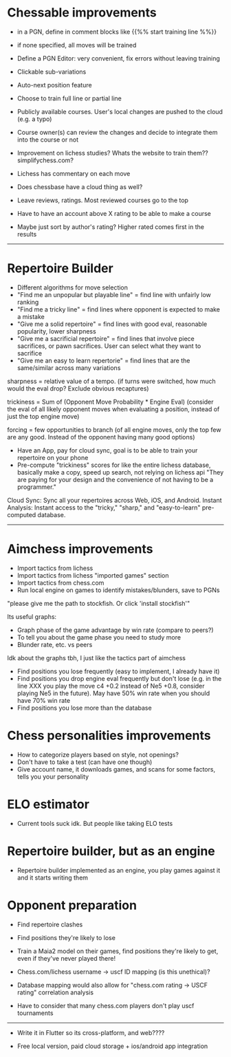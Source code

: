 # Chessable improvements
- in a PGN, define in comment blocks like {{%% start training line %%}}
- if none specified, all moves will be trained

- Define a PGN Editor: very convenient, fix errors without leaving training
- Clickable sub-variations

- Auto-next position feature
- Choose to train full line or partial line

- Publicly available courses. User's local changes are pushed to the cloud (e.g. a typo)
- Course owner(s) can review the changes and decide to integrate them into the course or not
- Improvement on lichess studies? Whats the website to train them?? simplifychess.com?
- Lichess has commentary on each move
- Does chessbase have a cloud thing as well?
- Leave reviews, ratings. Most reviewed courses go to the top

- Have to have an account above X rating to be able to make a course
- Maybe just sort by author's rating? Higher rated comes first in the results

---
# Repertoire Builder
- Different algorithms for move selection
- "Find me an unpopular but playable line" = find line with unfairly low ranking
- "Find me a tricky line" = find lines where opponent is expected to make a mistake
- "Give me a solid repertoire" = find lines with good eval, reasonable popularity, lower sharpness
- "Give me a sacrificial repertoire" = find lines that involve piece sacrifices, or pawn sacrifices. User can select what they want to sacrifice
- "Give me an easy to learn repertorie" = find lines that are the same/similar across many variations

sharpness = relative value of a tempo. (if turns were switched, how much would the eval drop? Exclude obvious recaptures)

trickiness = Sum of (Opponent Move Probability * Engine Eval) (consider the eval of all likely opponent moves when evaluating a position, instead of just the top engine move)

forcing = few opportunities to branch (of all engine moves, only the top few are any good. Instead of the opponent having many good options)

- Have an App, pay for cloud sync, goal is to be able to train your repertoire on your phone
- Pre-compute "trickiness" scores for like the entire lichess database, basically make a copy, speed up search, not relying on lichess api
"They are paying for your design and the convenience of not having to be a programmer."

Cloud Sync: Sync all your repertoires across Web, iOS, and Android.
Instant Analysis: Instant access to the "tricky," "sharp," and "easy-to-learn" pre-computed database.

---
# Aimchess improvements
- Import tactics from lichess
- Import tactics from lichess "imported games" section
- Import tactics from chess.com
- Run local engine on games to identify mistakes/blunders, save to PGNs

"please give me the path to stockfish. Or click 'install stockfish'"

Its useful graphs:
- Graph phase of the game advantage by win rate (compare to peers?)
- To tell you about the game phase you need to study more
- Blunder rate, etc. vs peers

Idk about the graphs tbh, I just like the tactics part of aimchess

- Find positions you lose frequently (easy to implement, I already have it)
- Find positions you drop engine eval frequently but don't lose (e.g. in the line XXX you play the move c4 +0.2 instead of Ne5 +0.8, consider playing Ne5 in the future). May have 50% win rate when you should have 70% win rate
- Find positions you lose more than the database

# Chess personalities improvements
- How to categorize players based on style, not openings?
- Don't have to take a test (can have one though)
- Give account name, it downloads games, and scans for some factors, tells you your personality

# ELO estimator
- Current tools suck idk. But people like taking ELO tests

# Repertoire builder, but as an engine
- Repertoire builder implemented as an engine, you play games against it and it starts writing them 

# Opponent preparation
- Find repertoire clashes
- Find positions they're likely to lose
- Train a Maia2 model on their games, find positions they're likely to get, even if they've never played there!

- Chess.com/lichess username -> uscf ID mapping (is this unethical)?
- Database mapping would also allow for "chess.com rating -> USCF rating" correlation analysis
- Have to consider that many chess.com players don't play uscf tournaments

---
- Write it in Flutter so its cross-platform, and web????

- Free local version, paid cloud storage + ios/android app integration
